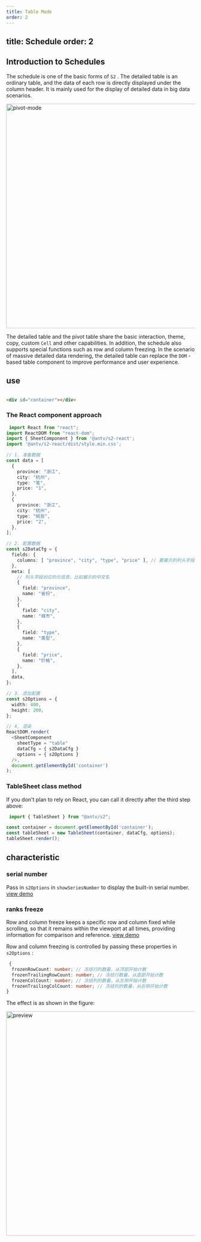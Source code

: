 ```yaml
---
title: Table Mode
order: 2
---
```


## title: Schedule order: 2

## Introduction to Schedules

The schedule is one of the basic forms of `S2` . The detailed table is an ordinary table, and the data of each row is
directly displayed under the column header. It is mainly used for the display of detailed data in big data scenarios.

<img data-mdast="html" alt="pivot-mode" src="https://gw.alipayobjects.com/mdn/rms_56cbb2/afts/img/A*PmpvRrcBEbMAAAAAAAAAAAAAARQnAQ" width="600">

The detailed table and the pivot table share the basic interaction, theme, copy, custom `Cell` and other capabilities.
In addition, the schedule also supports special functions such as row and column freezing. In the scenario of massive
detailed data rendering, the detailed table can replace the `DOM` -based table component to improve performance and user
experience.

## use

```html

<div id="container"></div>
```

### The React component approach

```typescript
 import React from "react";
import ReactDOM from "react-dom";
import { SheetComponent } from '@antv/s2-react';
import '@antv/s2-react/dist/style.min.css';

// 1. 准备数据
const data = [
  {
    province: "浙江",
    city: "杭州",
    type: "笔",
    price: "1",
  },
  {
    province: "浙江",
    city: "杭州",
    type: "纸张",
    price: "2",
  },
];

// 2. 配置数据
const s2DataCfg = {
  fields: {
    columns: [ "province", "city", "type", "price" ], // 要展示的列头字段id 列表
  },
  meta: [
    // 列头字段对应的元信息，比如展示的中文名
    {
      field: "province",
      name: "省份",
    },
    {
      field: "city",
      name: "城市",
    },
    {
      field: "type",
      name: "类型",
    },
    {
      field: "price",
      name: "价格",
    },
  ],
  data,
};

// 3. 添加配置
const s2Options = {
  width: 400,
  height: 200,
};

// 4, 渲染
ReactDOM.render(
  <SheetComponent
    sheetType = "table"
    dataCfg = { s2DataCfg }
    options = { s2Options }
  />,
  document.getElementById('container')
);
```

### TableSheet class method

If you don't plan to rely on React, you can call it directly after the third step above:

```ts
 import { TableSheet } from "@antv/s2";

const container = document.getElementById('container');
const tableSheet = new TableSheet(container, dataCfg, options);
tableSheet.render();
```

## characteristic

### serial number

Pass in `s2Options` in `showSeriesNumber` to display the built-in serial
number. [view demo](https://s2.antv.vision/zh/examples/basic/table#table)

### ranks freeze

Row and column freeze keeps a specific row and column fixed while scrolling, so that it remains within the viewport at
all times, providing information for comparison and
reference. [view demo](https://s2.antv.vision/zh/examples/interaction/basic#frozen)

Row and column freezing is controlled by passing these properties in `s2Options` :

```ts
 {
  frozenRowCount: number; // 冻结行的数量，从顶部开始计数
  frozenTrailingRowCount: number; // 冻结行数量，从底部开始计数
  frozenColCount: number; // 冻结列的数量，从左侧开始计数
  frozenTrailingColCount: number; // 冻结列的数量，从右侧开始计数
}
```

The effect is as shown in the figure:

<img data-mdast="html" src="https://gw.alipayobjects.com/mdn/rms_56cbb2/afts/img/A*tZkOSqYWVFQAAAAAAAAAAAAAARQnAQ" width="600" alt="preview">

<playground data-mdast="html" path="interaction/basic/demo/frozen.ts" rid="container" height="300"></playground>
